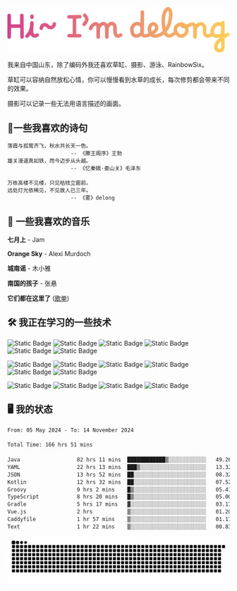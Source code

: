 ![hi](hi.svg)

我来自中国山东，除了编码外我还喜欢草缸、摄影、游泳、RainbowSix。

草缸可以容纳自然放松心情，你可以慢慢看到水草的成长，每次修剪都会带来不同的效果。

摄影可以记录一些无法用语言描述的画面。

## 📖一些我喜欢的诗句

```text
落霞与孤鹜齐飞，秋水共长天一色。
					-- 《滕王阁序》王勃
雄关漫道真如铁，而今迈步从头越。
					-- 《忆秦娥·娄山关》毛泽东
					
万栋高楼不见楼，只见枯枝立窗前。
远处灯光依稀见，不见故人已三年。
					-- 《雾》delong
```

## 🎵 一些我喜欢的音乐

**七月上** - Jam

**Orange Sky** - Alexi Murdoch

**城南谣** - 木小雅

**南国的孩子** - 张悬

**它们都在这里了**
([歌单](https://y.music.163.com/m/playlist?app_version=8.9.90&id=2086393068&userid=1360983921&dlt=0846&creatorId=1360983921))

## 🛠️ 我正在学习的一些技术

![Static Badge](https://img.shields.io/badge/spring-black?logo=spring)
![Static Badge](https://img.shields.io/badge/springboot-black?logo=springboot)
![Static Badge](https://img.shields.io/badge/gradle-black?logo=gradle)
![Static Badge](https://img.shields.io/badge/maven-black?logo=apachemaven)
![Static Badge](https://img.shields.io/badge/linux-black?logo=linux)
![Static Badge](https://img.shields.io/badge/mysql-black?logo=mysql)

![Static Badge](https://img.shields.io/badge/docker-black?logo=docker)
![Static Badge](https://img.shields.io/badge/redis-black?logo=redis)
![Static Badge](https://img.shields.io/badge/git-black?logo=git)
![Static Badge](https://img.shields.io/badge/github-black?logo=github)
![Static Badge](https://img.shields.io/badge/vue-black?logo=vuedotjs)
![Static Badge](https://img.shields.io/badge/typescript-black?logo=typescript)

![Static Badge](https://img.shields.io/badge/npm-black?logo=npm)
![Static Badge](https://img.shields.io/badge/pnpm-black?logo=pnpm)
![Static Badge](https://img.shields.io/badge/vite-black?logo=vite)
![Static Badge](https://img.shields.io/badge/antdesign-black?logo=antdesign)

## 🖥️ 我的状态

<!--START_SECTION:waka-->

```txt
From: 05 May 2024 - To: 14 November 2024

Total Time: 166 hrs 51 mins

Java                  82 hrs 11 mins  ████████████▒░░░░░░░░░░░░   49.26 %
YAML                  22 hrs 13 mins  ███▒░░░░░░░░░░░░░░░░░░░░░   13.32 %
JSON                  13 hrs 52 mins  ██░░░░░░░░░░░░░░░░░░░░░░░   08.32 %
Kotlin                12 hrs 32 mins  ██░░░░░░░░░░░░░░░░░░░░░░░   07.52 %
Groovy                9 hrs 2 mins    █▒░░░░░░░░░░░░░░░░░░░░░░░   05.41 %
TypeScript            8 hrs 20 mins   █▒░░░░░░░░░░░░░░░░░░░░░░░   05.00 %
Gradle                5 hrs 17 mins   ▓░░░░░░░░░░░░░░░░░░░░░░░░   03.17 %
Vue.js                2 hrs           ▒░░░░░░░░░░░░░░░░░░░░░░░░   01.20 %
Caddyfile             1 hr 57 mins    ▒░░░░░░░░░░░░░░░░░░░░░░░░   01.17 %
Text                  1 hr 22 mins    ▒░░░░░░░░░░░░░░░░░░░░░░░░   00.83 %
```

<!--END_SECTION:waka-->

<picture>
  <source media="(prefers-color-scheme: dark)" srcset="https://raw.githubusercontent.com/Contour-D/Contour-D/output/github-snake-dark.svg" />
  <source media="(prefers-color-scheme: light)" srcset="https://raw.githubusercontent.com/Contour-D/Contour-D/output/github-snake.svg" />
  <img alt="github-snake" src="https://raw.githubusercontent.com/Contour-D/Contour-D/output/github-snake.svg" />
</picture>